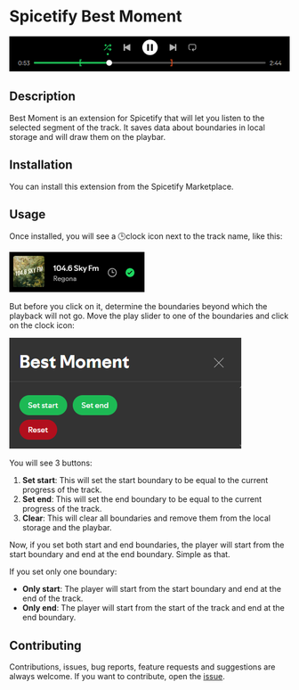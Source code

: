 # Spicetify Best Moment

<p align="center">
  <img src="assets/example.png" alt="Best Moment PlayBar Example" width="700"/>
</p>

## Description

Best Moment is an extension for Spicetify that will let you listen to the selected segment of the track.
It saves data about boundaries in local storage and will draw them on the playbar.

## Installation

You can install this extension from the Spicetify Marketplace.

## Usage

Once installed, you will see a 🕒clock icon next to the track name, like this:

<img src="assets/widget.png" alt="Best Moment PlayBar Widget">

But before you click on it, determine the boundaries beyond which the playback will not go.
Move the play slider to one of the boundaries and click on the clock icon:

<img src="assets/popupmodal.png" alt="Best Moment PlayBar Popup Modal">

You will see 3 buttons:
1. **Set start**: This will set the start boundary to be equal to the current progress of the track.
2. **Set end**: This will set the end boundary to be equal to the current progress of the track.
3. **Clear**: This will clear all boundaries and remove them from the local storage and the playbar.

Now, if you set both start and end boundaries, the player will start from the start boundary and end at the end boundary.
Simple as that.

If you set only one boundary:
- **Only start**: The player will start from the start boundary and end at the end of the track.
- **Only end**: The player will start from the start of the track and end at the end boundary.

## Contributing

Contributions, issues, bug reports, feature requests and suggestions are always welcome.
If you want to contribute, open the [issue](https://github.com/MLGRussianXP/spicetify-best-moment/issues).
